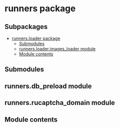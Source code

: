 # runners package

## Subpackages

* [runners.loader package](runners.loader.md)
  * [Submodules](runners.loader.md#submodules)
  * [runners.loader.images_loader module](runners.loader.md#runners-loader-images-loader-module)
  * [Module contents](runners.loader.md#module-runners.loader)

## Submodules

## runners.db_preload module

## runners.rucaptcha_domain module

## Module contents

